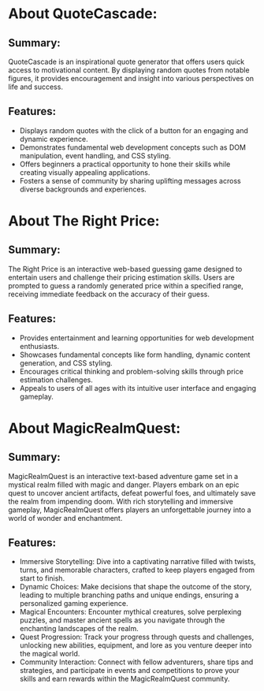# About QuoteCascade:
## Summary:
QuoteCascade is an inspirational quote generator that offers users quick access to motivational content. By displaying random quotes from notable figures, it provides encouragement and insight into various perspectives on life and success.
## Features:
- Displays random quotes with the click of a button for an engaging and dynamic experience.
- Demonstrates fundamental web development concepts such as DOM manipulation, event handling, and CSS styling.
- Offers beginners a practical opportunity to hone their skills while creating visually appealing applications.
- Fosters a sense of community by sharing uplifting messages across diverse backgrounds and experiences.
  
# About The Right Price:
## Summary:
The Right Price is an interactive web-based guessing game designed to entertain users and challenge their pricing estimation skills. Users are prompted to guess a randomly generated price within a specified range, receiving immediate feedback on the accuracy of their guess.
## Features:
- Provides entertainment and learning opportunities for web development enthusiasts.
- Showcases fundamental concepts like form handling, dynamic content generation, and CSS styling.
- Encourages critical thinking and problem-solving skills through price estimation challenges.
- Appeals to users of all ages with its intuitive user interface and engaging gameplay.

 # About MagicRealmQuest:
## Summary:
MagicRealmQuest is an interactive text-based adventure game set in a mystical realm filled with magic and danger. Players embark on an epic quest to uncover ancient artifacts, defeat powerful foes, and ultimately save the realm from impending doom. With rich storytelling and immersive gameplay, MagicRealmQuest offers players an unforgettable journey into a world of wonder and enchantment.

## Features:

- Immersive Storytelling: Dive into a captivating narrative filled with twists, turns, and memorable characters, crafted to keep players engaged from start to finish.
 - Dynamic Choices: Make decisions that shape the outcome of the story, leading to multiple branching paths and unique endings, ensuring a personalized gaming experience.
- Magical Encounters: Encounter mythical creatures, solve perplexing puzzles, and master ancient spells as you navigate through the enchanting landscapes of the realm.
- Quest Progression: Track your progress through quests and challenges, unlocking new abilities, equipment, and lore as you venture deeper into the magical world.
- Community Interaction: Connect with fellow adventurers, share tips and strategies, and participate in events and competitions to prove your skills and earn rewards within the MagicRealmQuest community.

